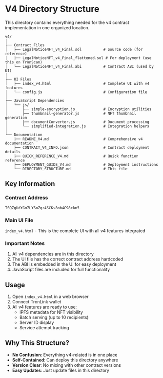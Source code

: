 # V4 Directory Structure

This directory contains everything needed for the v4 contract implementation in one organized location.

```
v4/
│
├── Contract Files
│   ├── LegalNoticeNFT_v4_Final.sol          # Source code (for reference)
│   ├── LegalNoticeNFT_v4_Final_flattened.sol # For deployment (use this on TronScan)
│   └── LegalNoticeNFT_v4_Final.abi          # Contract ABI (used by UI)
│
├── UI Files
│   ├── index_v4.html                        # Complete UI with v4 features
│   └── config.js                            # Configuration file
│
├── JavaScript Dependencies
│   └── js/
│       ├── simple-encryption.js             # Encryption utilities
│       ├── thumbnail-generator.js           # NFT thumbnail generation
│       ├── documentConverter.js             # Document processing
│       └── simplified-integration.js        # Integration helpers
│
└── Documentation
    ├── README_V4.md                         # Comprehensive v4 documentation
    ├── CONTRACT_V4_INFO.json                # Contract deployment details
    ├── QUICK_REFERENCE_V4.md                # Quick function reference
    ├── DEPLOYMENT_GUIDE_V4.md               # Deployment instructions
    └── DIRECTORY_STRUCTURE.md               # This file
```

## Key Information

### Contract Address
`TSQZgUdYGm7LYSoZqr4SCKs8nb4C98ckn5`

### Main UI File
`index_v4.html` - This is the complete UI with all v4 features integrated

### Important Notes
1. All v4 dependencies are in this directory
2. The UI file has the correct contract address hardcoded
3. The ABI is embedded in the UI for easy deployment
4. JavaScript files are included for full functionality

## Usage
1. Open `index_v4.html` in a web browser
2. Connect TronLink wallet
3. All v4 features are ready to use:
   - IPFS metadata for NFT visibility
   - Batch serving (up to 10 recipients)
   - Server ID display
   - Service attempt tracking

## Why This Structure?
- **No Confusion**: Everything v4-related is in one place
- **Self-Contained**: Can deploy this directory anywhere
- **Version Clear**: No mixing with other contract versions
- **Easy Updates**: Just update files in this directory